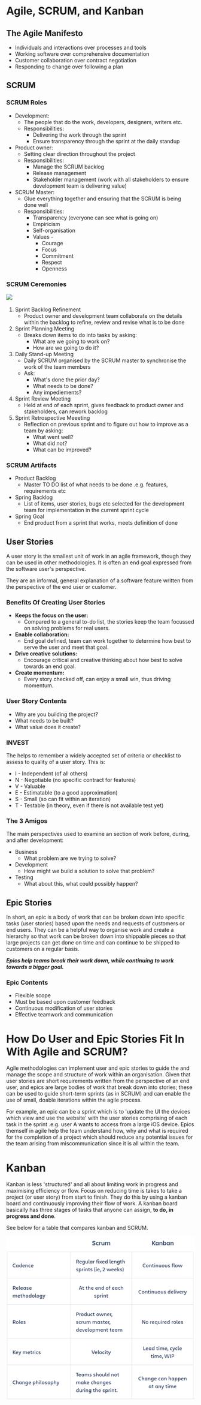 # Agile, SCRUM, and Kanban

## The Agile Manifesto
* Individuals and interactions over processes and tools
* Working software over comprehensive documentation
* Customer collaboration over contract negotiation
* Responding to change over following a plan

## SCRUM

### SCRUM Roles
* Development:
	* The people that do the work, developers, designers, writers etc.
	* Responsibilities:
		* Delivering the work through the sprint
		* Ensure transparency through the sprint at the daily standup
* Product owner:
	* Setting clear direction throughout the project
	* Responsibilities:
		* Manage the SCRUM backlog
		* Release management
		* Stakeholder management (work with all stakeholders to ensure development team is delivering value)
* SCRUM Master:
	* Glue everything together and ensuring that the SCRUM is being done well
	* Responsibilities:
		* Transparency (everyone can see what is going on)
		* Empiricism
		* Self-organisation
		* Values -
			- Courage
			- Focus
			- Commitment
			- Respect
			- Openness

### SCRUM Ceremonies
![](https://www.slidesalad.com/wp-content/uploads/2018/07/013-Scrum-Process.jpg)
1. Sprint Backlog Refinement
	* Product owner and development team collaborate on the details within the backlog to refine, review and revise what is to be done
2. Sprint Planning Meeting
	* Breaks down items to do into tasks by asking:
		* What are we going to work on?
		* How are we going to do it?
3. Daily Stand-up Meeting
	* Daily SCRUM organised by the SCRUM master to synchronise the work of the team members
	* Ask:
		* What's done the prior day?
		* What needs to be done?
		* Any impediements?
4. Sprint Review Meeting
	* Held at end of each sprint, gives feedback to product owner and stakeholders, can rework backlog
5. Sprint Retrospective Meeeting
	* Reflection on previous sprint and to figure out how to improve as a team by asking:
		* What went well?
		* What did not?
		* What can be improved?

### SCRUM Artifacts
* Product Backlog
	* Master TO DO list of what needs to be done .e.g. features, requirements etc
* Spring Backlog
	* List of items, user stories, bugs etc selected for the development team for implementation in the current sprint cycle
* Spring Goal
	* End product from a sprint that works, meets definition of done



## User Stories

A user story is the smallest unit of work in an agile framework, though they can be used in other methodologies. It is often an end goal expressed from the software user's perspective.

They are an informal, general explanation of a software feature written from the perspective of the end user or customer.


### Benefits Of Creating User Stories

* **Keeps the focus on the user:**
	* Compared to a general to-do list, the stories keep the team focussed on solving problems for real users.
* **Enable collaboration:**
	* End goal defined, team can work together to determine how best to serve the user and meet that goal.
* **Drive creative solutions:**
	* Encourage critical and creative thinking about how best to solve towards an end goal.
* **Create momentum:**
	* Every story checked off, can enjoy a small win, thus driving momentum.


### User Story Contents
* Why are you building the project?
* What needs to be built?
* What value does it create?

### INVEST

The helps to remember a widely accepted set of criteria or checklist to assess to quality of a user story. This is:
* I - Independent (of all others)
* N - Negotiable (no specific contract for features)
* V - Valuable
* E - Estimatable (to a good approximation)
* S - Small (so can fit within an iteration)
* T - Testable (in theory, even if there is not available test yet)

### The 3 Amigos
The main perspectives used to examine an section of work before, during, and after development:
* Business
	* What problem are we trying to solve?
* Development
	 * How might we build a solution to solve that problem?
* Testing
	* What about this, what could possibly happen?

## Epic Stories

In short, an epic is a body of work that can be broken down into specific tasks (user stories) based upon the needs and requests of customers or end users. They can be a helpful way to organise work and create a hierarchy so that work can be broken down into shippable pieces so that large projects can get done on time and can continue to be shipped to customers on a regular basis.


**_Epics help teams break their work down, while continuing  to work towards a bigger goal._**

### Epic Contents
* Flexible scope
* Must be based upon customer feedback
* Continuous modification of user stories
* Effective teamwork and communication


# How Do User and Epic Stories Fit In With Agile and SCRUM?

Agile methodologies can implement user and epic stories to guide the and manage the scope and structure of work within an organisation. Given that user stories are short requirements written from the perspective of an end user, and epics are large bodies of work that break down into stories; these can be used to guide short-term sprints (as in SCRUM) and can enable the use of small, doable iterations within the agile process.


For example, an epic can be a sprint which is to 'update the UI the devices which view and use the website' with the user stories comprising of each task in the sprint .e.g. user A wants to access from a large iOS device. Epics themself in agile help the team understand how, why and what is required for the completion of a project which should reduce any potential issues for the team arising from miscommunication since it is all within the team.

# Kanban
Kanban is less 'structured' and all about limiting work in progress and maximising efficiency or flow. Focus on reducing time is takes to take a project (or user story) from start to finish. They do this by using a kanban board and continuously improving their flow of work. A kanban board basically has three stages of tasks that anyone can assign, **to do, in progress and done**.

See below for a table that compares kanban and SCRUM.

![](Kanban-vs-SCRUM.png)


